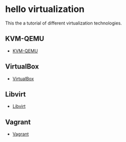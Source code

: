 # hello virtualization
This the a tutorial of different virtualization technologies.
 
## KVM-QEMU
- [KVM-QEMU](kvm-qemu/kvm-qemu.md)

## VirtualBox
- [VirtualBox](virtualbox/README.md)

## Libvirt
- [Libvirt](libvirt/libvirt.md)

## Vagrant
- [Vagrant](vagrant/README.md)
